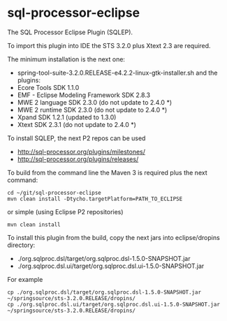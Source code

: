 sql-processor-eclipse
=====================

The SQL Processor Eclipse Plugin (SQLEP).

To import this plugin into IDE the STS 3.2.0 plus Xtext 2.3 are required.

The minimum installation is the next one:
- spring-tool-suite-3.2.0.RELEASE-e4.2.2-linux-gtk-installer.sh
and the plugins:
 - Ecore Tools SDK 1.1.0
 - EMF - Eclipse Modeling Framework SDK 2.8.3
 - MWE 2 language SDK 2.3.0 (do not update to 2.4.0 *)
 - MWE 2 runtime SDK 2.3.0 (do not update to 2.4.0 *)
 - Xpand SDK 1.2.1 (updated to 1.3.0)
 - Xtext SDK 2.3.1 (do not update to 2.4.0 *)

To install SQLEP, the next P2 repos can be used
 - http://sql-processor.org/plugins/milestones/
 - http://sql-processor.org/plugins/releases/

To build from the command line the Maven 3 is required plus the next command:

    cd ~/git/sql-processor-eclipse
    mvn clean install -Dtycho.targetPlatform=PATH_TO_ECLIPSE

or simple (using Eclipse P2 repositories)

    mvn clean install

To install this plugin from the build, copy the next jars into eclipse/dropins directory:
 - ./org.sqlproc.dsl/target/org.sqlproc.dsl-1.5.0-SNAPSHOT.jar
 - ./org.sqlproc.dsl.ui/target/org.sqlproc.dsl.ui-1.5.0-SNAPSHOT.jar

For example

    cp ./org.sqlproc.dsl/target/org.sqlproc.dsl-1.5.0-SNAPSHOT.jar ~/springsource/sts-3.2.0.RELEASE/dropins/
    cp ./org.sqlproc.dsl.ui/target/org.sqlproc.dsl.ui-1.5.0-SNAPSHOT.jar ~/springsource/sts-3.2.0.RELEASE/dropins/


